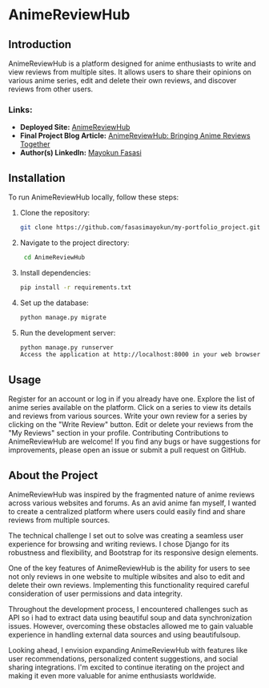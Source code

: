 # AnimeReviewHub

## Introduction

AnimeReviewHub is a platform designed for anime enthusiasts to write and view reviews from multiple sites. It allows users to share their opinions on various anime series, edit and delete their own reviews, and discover reviews from other users.

### Links:
- **Deployed Site:** [AnimeReviewHub](https://www.animereviewhub.com)
- **Final Project Blog Article:** [AnimeReviewHub: Bringing Anime Reviews Together](https://medium.com/@maykay.fash/animereviewhub-fd82d90c9414)
- **Author(s) LinkedIn:** [Mayokun Fasasi](https://www.linkedin.com/in/mayokun-fasasi-9b239718b/)

## Installation

To run AnimeReviewHub locally, follow these steps:

1. Clone the repository:
   ```bash
   git clone https://github.com/fasasimayokun/my-portfolio_project.git

2. Navigate to the project directory:
   ```bash
    cd AnimeReviewHub

3. Install dependencies:
    ```bash
    pip install -r requirements.txt

4. Set up the database:
    ```bash
   python manage.py migrate

5. Run the development server:
    ```bash
    python manage.py runserver
    Access the application at http://localhost:8000 in your web browser.

## Usage
Register for an account or log in if you already have one.
Explore the list of anime series available on the platform.
Click on a series to view its details and reviews from various sources.
Write your own review for a series by clicking on the "Write Review" button.
Edit or delete your reviews from the "My Reviews" section in your profile.
Contributing
Contributions to AnimeReviewHub are welcome! If you find any bugs or have suggestions for improvements, please open an issue or submit a pull request on GitHub.

## About the Project
AnimeReviewHub was inspired by the fragmented nature of anime reviews across various websites and forums. As an avid anime fan myself, I wanted to create a centralized platform where users could easily find and share reviews from multiple sources.

The technical challenge I set out to solve was creating a seamless user experience for browsing and writing reviews. I chose Django for its robustness and flexibility, and Bootstrap for its responsive design elements.

One of the key features of AnimeReviewHub is the ability for users to see not only reviews in one website to multiple wibsites and also to edit and delete their own reviews. Implementing this functionality required careful consideration of user permissions and data integrity.

Throughout the development process, I encountered challenges such as API so i had to extract data using beautiful soup and data synchronization issues. However, overcoming these obstacles allowed me to gain valuable experience in handling external data sources and using beautifulsoup.

Looking ahead, I envision expanding AnimeReviewHub with features like user recommendations, personalized content suggestions, and social sharing integrations. I'm excited to continue iterating on the project and making it even more valuable for anime enthusiasts worldwide.